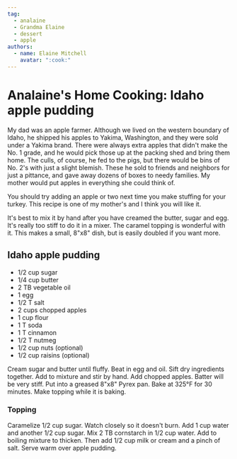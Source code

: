 ```yaml
---
tag:
  - analaine
  - Grandma Elaine
  - dessert
  - apple
authors:
  - name: Elaine Mitchell
    avatar: ":cook:"
---
```


# Analaine's Home Cooking: Idaho apple pudding
My dad was an apple farmer. Although we lived on the western boundary of Idaho, he shipped
his apples to Yakima, Washington, and they were sold under a Yakima brand.
There were always extra apples that didn't make the No. 1 grade, and he would pick those up at
the packing shed and bring them home.
The culls, of course, he fed to the pigs, but there would be bins of No. 2's with just a slight
blemish.
These he sold to friends and neighbors for just a pittance, and gave away dozens of boxes to
needy families. My mother would put apples in everything she could think of.

You should try adding an apple or two next time you make stuffing for your turkey. This recipe
is one of my mother's and I think you will like it.

It's best to mix it by hand after you have creamed the butter, sugar and egg. It's really too stiff to
do it in a mixer. The caramel topping is wonderful with it. This makes a small, 8"x8" dish, but
is easily doubled if you want more.

## Idaho apple pudding
* 1/2 cup sugar
* 1/4 cup butter
* 2 TB vegetable oil
* 1 egg
* 1/2 T salt
* 2 cups chopped apples
* 1 cup flour
* 1 T soda
* 1 T cinnamon
* 1/2 T nutmeg
* 1/2 cup nuts (optional)
* 1/2 cup raisins (optional)

Cream sugar and butter until fluffy. Beat in egg and oil. Sift dry ingredients
together. Add to mixture and stir by hand. Add chopped apples. Batter will be very stiff. Put
into a greased 8"x8" Pyrex pan. Bake at 325°F for 30 minutes. Make topping while it is baking.

### Topping
Caramelize 1/2 cup sugar. Watch closely so it doesn't burn. Add 1 cup water and
another 1/2 cup sugar. Mix 2 TB cornstarch in 1/2 cup water. Add to boiling mixture to thicken.
Then add 1/2 cup milk or cream and a pinch of salt. Serve warm over apple pudding.